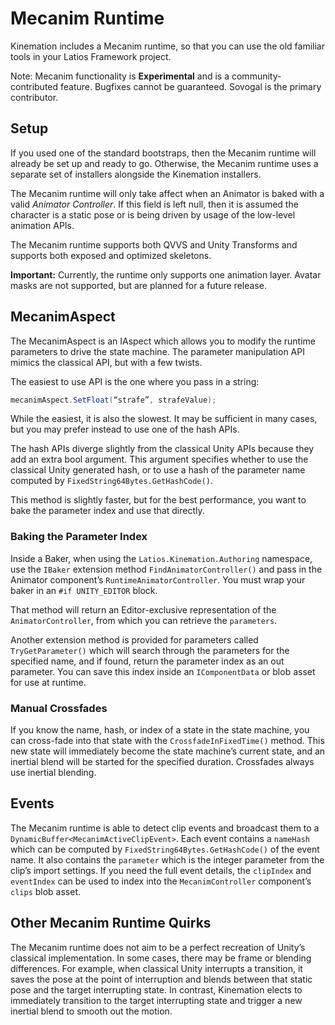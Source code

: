 # Mecanim Runtime

Kinemation includes a Mecanim runtime, so that you can use the old familiar
tools in your Latios Framework project.

Note: Mecanim functionality is **Experimental** and is a community-contributed
feature. Bugfixes cannot be guaranteed. Sovogal is the primary contributor.

## Setup

If you used one of the standard bootstraps, then the Mecanim runtime will
already be set up and ready to go. Otherwise, the Mecanim runtime uses a
separate set of installers alongside the Kinemation installers.

The Mecanim runtime will only take affect when an Animator is baked with a valid
*Animator Controller*. If this field is left null, then it is assumed the
character is a static pose or is being driven by usage of the low-level
animation APIs.

The Mecanim runtime supports both QVVS and Unity Transforms and supports both
exposed and optimized skeletons.

**Important:** Currently, the runtime only supports one animation layer. Avatar
masks are not supported, but are planned for a future release.

## MecanimAspect

The MecanimAspect is an IAspect which allows you to modify the runtime
parameters to drive the state machine. The parameter manipulation API mimics the
classical API, but with a few twists.

The easiest to use API is the one where you pass in a string:

```csharp
mecanimAspect.SetFloat(“strafe”, strafeValue);
```

While the easiest, it is also the slowest. It may be sufficient in many cases,
but you may prefer instead to use one of the hash APIs.

The hash APIs diverge slightly from the classical Unity APIs because they add an
extra bool argument. This argument specifies whether to use the classical Unity
generated hash, or to use a hash of the parameter name computed by
`FixedString64Bytes.GetHashCode()`.

This method is slightly faster, but for the best performance, you want to bake
the parameter index and use that directly.

### Baking the Parameter Index

Inside a Baker, when using the `Latios.Kinemation.Authoring` namespace, use the
`IBaker` extension method `FindAnimatorController()` and pass in the Animator
component’s `RuntimeAnimatorController`. You must wrap your baker in an `#if
UNITY_EDITOR` block.

That method will return an Editor-exclusive representation of the
`AnimatorController`, from which you can retrieve the `parameters`.

Another extension method is provided for parameters called `TryGetParameter()`
which will search through the parameters for the specified name, and if found,
return the parameter index as an out parameter. You can save this index inside
an `IComponentData` or blob asset for use at runtime.

### Manual Crossfades

If you know the name, hash, or index of a state in the state machine, you can
cross-fade into that state with the `CrossfadeInFixedTime()` method. This new
state will immediately become the state machine’s current state, and an inertial
blend will be started for the specified duration. Crossfades always use inertial
blending.

## Events

The Mecanim runtime is able to detect clip events and broadcast them to a
`DynamicBuffer<MecanimActiveClipEvent>`. Each event contains a `nameHash` which
can be computed by `FixedString64Bytes.GetHashCode()` of the event name. It also
contains the `parameter` which is the integer parameter from the clip’s import
settings. If you need the full event details, the `clipIndex` and `eventIndex`
can be used to index into the `MecanimController` component’s `clips` blob
asset.

## Other Mecanim Runtime Quirks

The Mecanim runtime does not aim to be a perfect recreation of Unity’s classical
implementation. In some cases, there may be frame or blending differences. For
example, when classical Unity interrupts a transition, it saves the pose at the
point of interruption and blends between that static pose and the target
interrupting state. In contrast, Kinemation elects to immediately transition to
the target interrupting state and trigger a new inertial blend to smooth out the
motion.
